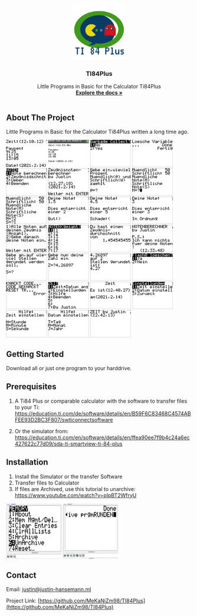 
<!-- PROJECT LOGO -->
<br />
<p align="center">
  <a href="https://github.com/MeKaNiZm98/TI84Plus">
    <img src="images/logo.png" alt="Logo" width="150" height="150">
  </a>

  <h3 align="center">TI84Plus</h3>

  <p align="center">
    Little Programs in Basic for the Calculator Ti84Plus
    <br />
    <a href="https://github.com/MeKaNiZm98/TI84Plus"><strong>Explore the docs »</strong></a>
    <br />
    <br />
  </p>
</p>


<!-- ABOUT THE PROJECT -->
## About The Project

Little Programs in Basic for the Calculator Ti84Plus written a long time ago.

<img src="images/Clock1.jpg" width="110" height="74"> <img src="images/Clock2.jpg" width="110" height="74">
<img src="images/DelVar1.jpg" width="110" height="74">
<img src="images/DelVar1.1.jpg" width="110" height="74">
<img src="images/Noten1.1.jpg" width="110" height="74">
<img src="images/Noten1.2.jpg" width="110" height="74">
<img src="images/Noten1.3.jpg" width="110" height="74">
<img src="images/Noten1.4.jpg" width="110" height="74">
<img src="images/Noten1.5.jpg" width="110" height="74">
<img src="images/Noten1.6.jpg" width="110" height="74">
<img src="images/Noten1.7.jpg" width="110" height="74">
<img src="images/Noten1.8.jpg" width="110" height="74">
<img src="images/Noten1.9.jpg" width="110" height="74">
<img src="images/Noten1.10.jpg" width="110" height="74">
<img src="images/Noten1.11.jpg" width="110" height="74">
<img src="images/Noten1.12.jpg" width="110" height="74">
<img src="images/Runden1.jpg" width="110" height="74">
<img src="images/Runden1.1.jpg" width="110" height="74">
<img src="images/Runden1.2.jpg" width="110" height="74">
<img src="images/Virus1.jpg" width="110" height="74">
<img src="images/Virus1.1.jpg"  width="110" height="74">
<img src="images/Zeit1.jpg" width="110" height="74">
<img src="images/Zeit1.1.jpg" width="110" height="74">
<img src="images/Zeit1.2.jpg" width="110" height="74">
<img src="images/Zeit1.3.jpg" width="110" height="74">
<img src="images/Zeit1.4.jpg" width="110" height="74">
<img src="images/Zeit1.5.jpg" width="110" height="74">

<!-- GETTING STARTED -->
## Getting Started

Download all or just one program to your harddrive.

## Prerequisites

  1. A Ti84 Plus or comparable calculator with the software to transfer files to your Ti: https://education.ti.com/de/software/details/en/B59F6C83468C4574ABFEE93D2BC3F807/swticonnectsoftware

  2. Or the simulator from: 
https://education.ti.com/en/software/details/en/ffea90ee7f9b4c24a6ec427622c77d09/sda-ti-smartview-ti-84-plus 


## Installation

  1. Install the Simulator or the transfer Software
  2. Transfer files to Calculator
  3. If files are Archived, use this tutorial to unarchive: https://www.youtube.com/watch?v=plpBT2WfryU
  
  <img src="images/Unarchive.png" alt="Logo" width="150" height="150"> <img src="images/Unarchive2.png" alt="Logo" width="150" height="150">


<!-- CONTACT -->
## Contact

Email: justin@justin-hansemann.ml

Project Link: [https://github.com/MeKaNiZm98/TI84Plus](https://github.com/MeKaNiZm98/TI84Plus)
